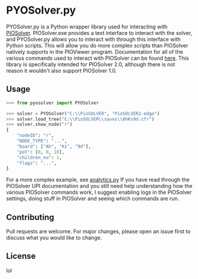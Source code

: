 # PYOSolver.py

PYOSolver.py is a Python wrapper library used for interacting with [PIOSolver](https://www.piosolver.com/). PIOSolver.exe provides a text interface to interact with the solver, and PYOSolver.py allows you to interact with through this interface with Python scripts. This will allow you do more complex scripts than PIOSolver natively supports in the PIOViewer program. Documentation for all of the various commands used to interact with PIOSolver can be found [here](https://piofiles.com/docs/upi_documentation/). This library is specifically intended for PIOSolver 2.0, although there is not reason it wouldn't also support PIOSolver 1.0.


## Usage

```python
>>> from pyosolver import PYOSolver

>>> solver = PYOSolver("C:\\PioSOLVER", "PioSOLVER2-edge")
>>> solver.load_tree("C:\\PioSOLVER\\saves\\AhKs9d.cfr")
>>> solver.show_node("r")
{
    "nodeID": "r",
    "NODE_TYPE": "...",
    "board": ["Ah", "Ks", "9d"],
    "pot": [0, 0, 10],
    "children_no": 1,
    "flags": "...",
}

```
For a more complex example, see [analytics.py](https://github.com/weston/pyosolver/blob/master/analytics.py)
If you have read through the PIOSolver UPI documentation and you still need help understanding how the various PIOSolver commands work, I suggest enabling logs in the PIOSolver settings, doing stuff in PIOSolver and seeing which commands are run. 

## Contributing
Pull requests are welcome. For major changes, please open an issue first to discuss what you would like to change.


## License
lol
